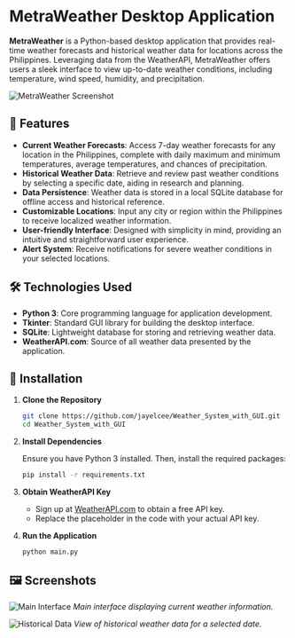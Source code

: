 # MetraWeather Desktop Application

**MetraWeather** is a Python-based desktop application that provides real-time weather forecasts and historical weather data for locations across the Philippines. Leveraging data from the WeatherAPI, MetraWeather offers users a sleek interface to view up-to-date weather conditions, including temperature, wind speed, humidity, and precipitation.

![MetraWeather Screenshot](screenshot.png) <!-- Replace with actual screenshot if available -->

## 🌟 Features

- **Current Weather Forecasts**: Access 7-day weather forecasts for any location in the Philippines, complete with daily maximum and minimum temperatures, average temperatures, and chances of precipitation.
- **Historical Weather Data**: Retrieve and review past weather conditions by selecting a specific date, aiding in research and planning.
- **Data Persistence**: Weather data is stored in a local SQLite database for offline access and historical reference.
- **Customizable Locations**: Input any city or region within the Philippines to receive localized weather information.
- **User-friendly Interface**: Designed with simplicity in mind, providing an intuitive and straightforward user experience.
- **Alert System**: Receive notifications for severe weather conditions in your selected locations.

## 🛠 Technologies Used

- **Python 3**: Core programming language for application development.
- **Tkinter**: Standard GUI library for building the desktop interface.
- **SQLite**: Lightweight database for storing and retrieving weather data.
- **WeatherAPI.com**: Source of all weather data presented by the application.

## 🚀 Installation

1. **Clone the Repository**

   ```bash
   git clone https://github.com/jayelcee/Weather_System_with_GUI.git
   cd Weather_System_with_GUI
   ```

2. **Install Dependencies**

   Ensure you have Python 3 installed. Then, install the required packages:

   ```bash
   pip install -r requirements.txt
   ```

3. **Obtain WeatherAPI Key**

   - Sign up at [WeatherAPI.com](https://www.weatherapi.com/) to obtain a free API key.
   - Replace the placeholder in the code with your actual API key.

4. **Run the Application**

   ```bash
   python main.py
   ```

## 🖼 Screenshots

![Main Interface](assets/screenshot_main.png)
*Main interface displaying current weather information.*

![Historical Data](assets/screenshot_history.png)
*View of historical weather data for a selected date.*
